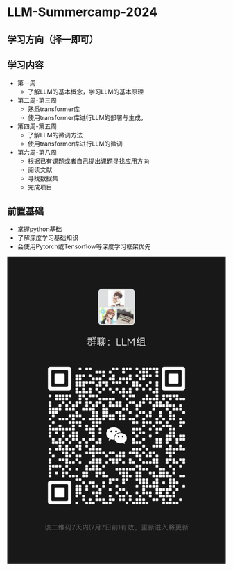 # LLM-Summercamp-2024

<!--学习方向：adadadadasdas
学习内容（一段话描述，百字左右吧，也可以放视频，不限制）：xxxx，adasda
前置基础：-->


## 学习方向（择一即可）


## 学习内容
- 第一周
    - 了解LLM的基本概念，学习LLM的基本原理
- 第二周-第三周
    - 熟悉transformer库
    - 使用transformer库进行LLM的部署与生成，
- 第四周-第五周
    - 了解LLM的微调方法
    - 使用transformer库进行LLM的微调
- 第六周-第八周
    - 根据已有课题或者自己提出课题寻找应用方向
    - 阅读文献
    - 寻找数据集
    - 完成项目

## 前置基础
- 掌握python基础
- 了解深度学习基础知识
- 会使用Pytorch或Tensorflow等深度学习框架优先

![alt text](e7db1a72f4aa8d20bac0d1682f457b7.jpg)